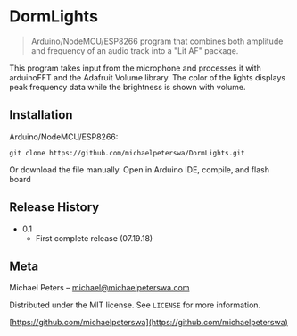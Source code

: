 # DormLights
> Arduino/NodeMCU/ESP8266 program that combines both amplitude and frequency of an audio track into a "Lit AF" package.

This program takes input from the microphone and processes it with arduinoFFT and the Adafruit Volume library. The color of the lights displays peak frequency data while the brightness is shown with volume.

## Installation

Arduino/NodeMCU/ESP8266:

```
git clone https://github.com/michaelpeterswa/DormLights.git
```
Or download the file manually.
Open in Arduino IDE, compile, and flash board

## Release History

* 0.1
    * First complete release (07.19.18)

## Meta

Michael Peters – michael@michaelpeterswa.com

Distributed under the MIT license. See ``LICENSE`` for more information.

[https://github.com/michaelpeterswa](https://github.com/michaelpeterswa)
